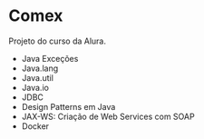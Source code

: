 # Comex
Projeto do curso da Alura.
- Java Exceções
- Java.lang
- Java.util
- Java.io
- JDBC
- Design Patterns em Java
- JAX-WS: Criação de Web Services com SOAP
- Docker
